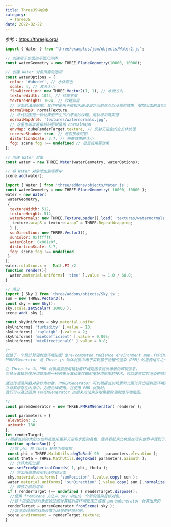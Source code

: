 ```yaml
---
title: ThreeJS中的水
category:
  - ThreeJS
date: 2022-02-22
---
```

参考：<https://threejs.org/>

```js
import { Water } from "three/examples/jsm/objects/Water2.js";

// 创建用于水面的平面几何体
const waterGeometry = new THREE.PlaneGeometry(10000, 10000);

// 创建 Water 对象所需的选项
const waterOptions = {
  color: '#abcdef', // 水体颜色
  scale: 4, // 波浪大小
  flowDirection: new THREE.Vector2(1, 1), // 水流方向
  textureWidth: 1024, // 纹理宽度
  textureHeight: 1024, // 纹理高度
  // 水面的法线贴图。其作用是用于模拟水面波浪之间的交互以及光照效果，增加水面的真实感。
  normalMap0: normalTexture, 
  // 法线贴图是一种让表面产生凹凸感觉的纹理，用以增加真实感
  normalMapUrl0: 'textures/waternormals.jpg',
  // 这里也可以直接将贴图赋值给 normalMap0
  envMap: cubeRenderTarget.texture, // 反射天空盒的立方体纹理
  receiveShadow: true, // 是否接收阴影
  distortionScale: 3.7, // 扭曲效果的大小
  fog: scene.fog !== undefined // 是否启用雾效果 
};

// 创建 Water 对象
const water = new THREE.Water(waterGeometry, waterOptions);

// 将 Water 对象添加到场景中
scene.add(water);
```

<div ref="waterRef"></div>

```js
import { Water } from 'three/addons/objects/Water.js';
const waterGeometry = new THREE.PlaneGeometry( 10000, 10000 );
water = new Water(
 waterGeometry,
 {
  textureWidth: 512,
  textureHeight: 512,
  waterNormals: new THREE.TextureLoader().load( 'textures/waternormals.jpg', function ( texture ) {
   texture.wrapS = texture.wrapT = THREE.RepeatWrapping;
  } ),
  sunDirection: new THREE.Vector3(),
  sunColor: 0xffffff,
  waterColor: 0x001e0f,
  distortionScale: 3.7,
  fog: scene.fog !== undefined
 }
);
water.rotation.x = - Math.PI /2
function render(){
  water.material.uniforms[ 'time' ].value += 1.0 / 60.0;
}

// 落日
import { Sky } from 'three/addons/objects/Sky.js';
sun = new THREE.Vector3();
const sky = new Sky();
sky.scale.setScalar( 10000 );
scene.add( sky );

const skyUniforms = sky.material.unifor
skyUniforms[ 'turbidity' ].value = 10;
skyUniforms[ 'rayleigh' ].value = 2;
skyUniforms[ 'mieCoefficient' ].value = 0.005;
skyUniforms[ 'mieDirectionalG' ].value = 0.8;

/*
创建了一个预计算辐射度环境贴图（pre-computed radiance environment map，PMREM）生成器。
PMREMGenerator 是 Three.js 物体材质中用于实现基于物理的渲染（PBR）的重要组件之一。

在 Three.js 中，PBR 材质需要使用辐射度环境贴图来提供场景的照明信息，
而预计算辐射度环境贴图是一种预先计算和缓存辐射度环境贴图的技术，可以提高实时渲染的效率和质量。

通过传递渲染器对象作为参数，PMREMGenerator 可以根据当前场景和光照计算出辐射度环境贴图，
并将其缓存在内存中，方便后续使用。在使用 PBR 材质时，
我们可以通过调用 PMREMGenerator 的相关方法来获取需要的辐射度环境贴图。

*/ 
const pmremGenerator = new THREE.PMREMGenerator( renderer );

const parameters = {
 elevation: 2,
 azimuth: 180
};
let renderTarget;
//根据当前的太阳方位和高度来更新天空和水面的着色，使其看起来仿佛是在现实世界中受到了真实的自然光照射。
function updateSun() {
  //将 phi 和 theta 转换为弧度制
 const phi = THREE.MathUtils.degToRad( 90 - parameters.elevation );
 const theta = THREE.MathUtils.degToRad( parameters.azimuth );
  // 计算太阳位置
 sun.setFromSphericalCoords( 1, phi, theta );
  // 将太阳位置应用到天空和水面
 sky.material.uniforms[ 'sunPosition' ].value.copy( sun );
 water.material.uniforms[ 'sunDirection' ].value.copy( sun ).normalize();
  // 释放之前的渲染
 if ( renderTarget !== undefined ) renderTarget.dispose();
  //使用 fromScene 方法从 sky 中生成一个新的渲染目标对象。
  //这个渲染目标对象是通过预计算辐射度环境贴图生成器 pmremGenerator 计算出来的
 renderTarget = pmremGenerator.fromScene( sky );
  //将渲染目标的材质设置为场景的环境贴图。
 scene.environment = renderTarget.texture;
}
```

<div ref="oceanRef" class="ocean"></div>

<script setup>
import {ref,onMounted} from 'vue'
import * as THREE from "three";

import { OrbitControls } from "three/examples/jsm/controls/OrbitControls.js";
import { RGBELoader } from "three/examples/jsm/loaders/RGBELoader.js";
import { GLTFLoader } from "three/examples/jsm/loaders/GLTFLoader.js";

// 导入water
import { Water as Water2 } from "three/examples/jsm/objects/Water2.js";
import { Water } from 'three/addons/objects/Water.js';
import { Sky } from 'three/addons/objects/Sky.js';
let dat;
const waterRef = ref()
const init = () => {
    const scene = new THREE.Scene();
    const camera = new THREE.PerspectiveCamera(90,2,0.1,1000);
    camera.position.set(5,5,5)
    scene.add(camera);

    const rgbeLoader = new RGBELoader();
    rgbeLoader.loadAsync("/assets/textures/hdr/050.hdr").then((texture) => {
      texture.mapping = THREE.EquirectangularReflectionMapping;
      scene.background = texture;
      scene.environment = texture;
    });

    // 加载浴缸
    const gltfLoader = new GLTFLoader();
    gltfLoader.load("/assets/model/yugang.glb", (gltf) => {
      console.log(gltf);
      const yugang = gltf.scene.children[0];
      yugang.material.side = THREE.DoubleSide;

      const waterGeometry = gltf.scene.children[1].geometry;
      const water = new Water2(waterGeometry, {
        color: "#ffffff",
        scale: 1,
        flowDirection: new THREE.Vector2(1, 1),
        textureHeight: 1024,
        textureWidth: 1024,
      });

      scene.add(water);
      scene.add(yugang);
    });

    const light = new THREE.AmbientLight(0xffffff); // soft white light
    light.intensity = 10;
    scene.add(light);
    const directionalLight = new THREE.DirectionalLight(0xffffff, 0.5);
    scene.add(directionalLight);

    // 初始化渲染器
    const renderer = new THREE.WebGLRenderer({ alpha: true, antialias: true });
    renderer.outputEncoding = THREE.sRGBEncoding;
    renderer.toneMapping = THREE.ACESFilmicToneMapping;
    renderer.setSize(waterRef.value.offsetWidth,waterRef.value.offsetWidth/2)

    if(!__VUEPRESS_SSR__) {
        // 监听屏幕大小改变的变化，设置渲染的尺寸
        window.addEventListener("resize", () => {
          //   更新渲染器
          renderer.setSize(waterRef.value.offsetWidth,waterRef.value.offsetWidth/2)
          //   设置渲染器的像素比例
          renderer.setPixelRatio(window.devicePixelRatio);
        });

    }
    waterRef.value.appendChild(renderer.domElement)

    // 初始化控制器
    const controls = new OrbitControls(camera, renderer.domElement);
    // 设置控制器阻尼
    controls.enableDamping = true;

    const clock = new THREE.Clock();
    function animate(t) {
      const elapsedTime = clock.getElapsedTime();
      requestAnimationFrame(animate);
      // 使用渲染器渲染相机看这个场景的内容渲染出来
      renderer.render(scene, camera);
    }

    animate();
}

const oceanRef = ref()
const initOcean = () => {
    const renderer = new THREE.WebGLRenderer();
    renderer.setSize(oceanRef.value.offsetWidth,oceanRef.value.offsetWidth/2)
    renderer.toneMapping = THREE.ACESFilmicToneMapping;
    oceanRef.value.appendChild(renderer.domElement);

    const scene = new THREE.Scene();

    const camera = new THREE.PerspectiveCamera(55,2,1,20000);
    camera.position.set(30,30,100);

    const sun = new THREE.Vector3();

    const waterGeometry = new THREE.PlaneGeometry(10000,10000);

    const water = new Water(waterGeometry,{
         textureWidth: 512,
      textureHeight: 512,
      waterNormals: new THREE.TextureLoader().load( 'textures/waternormals.jpg', function ( texture ) {

       texture.wrapS = texture.wrapT = THREE.RepeatWrapping;

      } ),
      sunDirection: new THREE.Vector3(),
      sunColor: 0xffffff,
      waterColor: 0x001e0f,
      distortionScale: 3.7,
      fog: scene.fog !== undefined
    })
    water.rotation.x = -Math.PI /2;

    scene.add(water)
  const sky = new Sky();
  sky.scale.setScalar( 10000 );
  scene.add( sky );

  const skyUniforms = sky.material.uniforms
  skyUniforms[ 'turbidity' ].value = 10;
  skyUniforms[ 'rayleigh' ].value = 2;
  skyUniforms[ 'mieCoefficient' ].value = 0.005;
  skyUniforms[ 'mieDirectionalG' ].value = 0.8
  const parameters = {
   elevation: 2,
   azimuth: 180
  };

    const pmremGenerator = new THREE.PMREMGenerator( renderer );
    let renderTarget;
  function updateSun(){
   const phi = THREE.MathUtils.degToRad( 90 - parameters.elevation );
   const theta = THREE.MathUtils.degToRad( parameters.azimuth )
   sun.setFromSphericalCoords( 1, phi, theta )
   sky.material.uniforms[ 'sunPosition' ].value.copy( sun );
   water.material.uniforms[ 'sunDirection' ].value.copy( sun ).normalize()
   if ( renderTarget !== undefined ) renderTarget.dispose()
   renderTarget = pmremGenerator.fromScene( sky )
   scene.environment = renderTarget.texture
    }
  updateSun();

  const geometry = new THREE.BoxGeometry( 30, 30, 30 );
  const material = new THREE.MeshStandardMaterial( { roughness: 0 } )
  const mesh = new THREE.Mesh( geometry, material );
  scene.add( mesh );

  const controls = new OrbitControls( camera, renderer.domElement );
  controls.maxPolarAngle = Math.PI * 0.495;
  controls.target.set( 0, 10, 0 );
  controls.minDistance = 40.0;
  controls.maxDistance = 200.0;
  controls.update();
    const gui = new dat.GUI();
    oceanRef.value.appendChild(gui.domElement)
    gui.domElement.style.position = 'absolute';
    gui.domElement.style.top="0px";
    gui.domElement.style.right="0px";
  const folderSky = gui.addFolder( 'Sky' );
  folderSky.add( parameters, 'elevation', 0, 90, 0.1 ).onChange( updateSun );
  folderSky.add( parameters, 'azimuth', - 180, 180, 0.1 ).onChange( updateSun );
  folderSky.open()
  const waterUniforms = water.material.uniforms
  const folderWater = gui.addFolder( 'Water' );
  folderWater.add( waterUniforms.distortionScale, 'value', 0, 8, 0.1 ).name( 'distortionScale' );
  folderWater.add( waterUniforms.size, 'value', 0.1, 10, 0.1 ).name( 'size' );
  folderWater.open();

    window.addEventListener( 'resize', onWindowResize );

  function onWindowResize() {
   // camera.aspect = window.innerWidth / window.innerHeight;
   camera.updateProjectionMatrix();
   renderer.setSize(oceanRef.offsetWidth,oceanRef.offsetWidth/2)
  }
  function animate() {
   requestAnimationFrame( animate );
   render();
   // stats.update();
  }

  function render() {
   const time = performance.now() * 0.001;
   mesh.position.y = Math.sin( time ) * 20 + 5;
   mesh.rotation.x = time * 0.5;
   mesh.rotation.z = time * 0.51;
   water.material.uniforms[ 'time' ].value += 1.0 / 60.0;
   renderer.render( scene, camera );
  }
    animate()
}

onMounted(async ()=>{
   dat = await import('dat.gui')
    init()
    initOcean()
})
</script>
<style scoped>
  .ocean {
    position:relative;
  }
</style>
